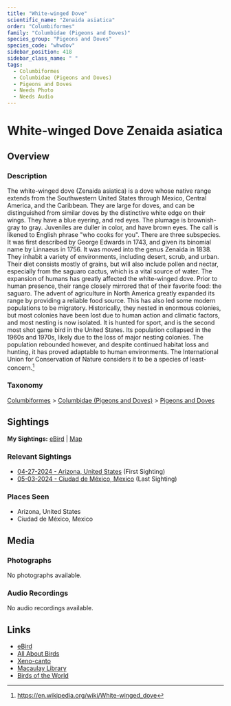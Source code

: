 ```yaml
---
title: "White-winged Dove"
scientific_name: "Zenaida asiatica"
order: "Columbiformes"
family: "Columbidae (Pigeons and Doves)"
species_group: "Pigeons and Doves"
species_code: "whwdov"
sidebar_position: 418
sidebar_class_name: " "
tags: 
  - Columbiformes
  - Columbidae (Pigeons and Doves)
  - Pigeons and Doves
  - Needs Photo
  - Needs Audio
---
```


# White-winged Dove <span className='sci_name'>Zenaida asiatica</span>

## Overview

### Description
The white-winged dove (Zenaida asiatica) is a dove whose native range extends from the Southwestern United States through Mexico, Central America, and the Caribbean. They are large for doves, and can be distinguished from similar doves by the distinctive white edge on their wings. They have a blue eyering, and red eyes. The plumage is brownish-gray to gray. Juveniles are duller in color, and have brown eyes. The call is likened to English phrase "who cooks for you". There are three subspecies. It was first described by George Edwards in 1743, and given its binomial name by Linnaeus in 1756. It was moved into the genus Zenaida in 1838.
They inhabit a variety of environments, including desert, scrub, and urban. Their diet consists mostly of grains, but will also include pollen and nectar, especially from the saguaro cactus, which is a vital source of water.
The expansion of humans has greatly affected the white-winged dove. Prior to human presence, their range closely mirrored that of their favorite food: the saguaro. The advent of agriculture in North America greatly expanded its range by providing a reliable food source. This has also led some modern populations to be migratory. Historically, they nested in enormous colonies, but most colonies have been lost due to human action and climatic factors, and most nesting is now isolated. It is hunted for sport, and is the second most shot game bird in the United States. Its population collapsed in the 1960s and 1970s, likely due to the loss of major nesting colonies. The population rebounded however, and despite continued habitat loss and hunting, it has proved adaptable to human environments. The International Union for Conservation of Nature considers it to be a species of least-concern.[^1]

[^1]: https://en.wikipedia.org/wiki/White-winged_dove

### Taxonomy
[Columbiformes](/tags/columbiformes) > [Columbidae (Pigeons and Doves)](/tags/columbidae-pigeons-and-doves) > [Pigeons and Doves](/tags/pigeons-and-doves)


## Sightings

**My Sightings:** [eBird](https://ebird.org/lifelist?r=world&time=life&spp=whwdov) | [Map](/map?species_code=whwdov)

### Relevant Sightings

* [04-27-2024 - Arizona, United States](https://ebird.org/checklist/S170507585) (First Sighting)
* [05-03-2024 - Ciudad de México, Mexico](https://ebird.org/checklist/S171944278) (Last Sighting)

### Places Seen

* Arizona, United States
* Ciudad de México, Mexico



## Media
### Photographs
No photographs available.

### Audio Recordings
No audio recordings available.

## Links
* [eBird](https://ebird.org/species/whwdov) 
* [All About Birds](https://www.allaboutbirds.org/guide/whwdov) 
* [Xeno-canto](https://www.xeno-canto.org/species/zenaida-asiatica) 
* [Macaulay Library](https://search.macaulaylibrary.org/catalog?taxonCode=whwdov&sort=rating_rank_desc)
* [Birds of the World](https://birdsoftheworld.org/bow/species/whwdov)
